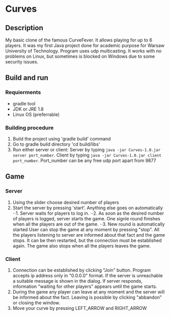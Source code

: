 # Curves

## Description
My basic clone of the famous CurveFever. It allows playing for up to 6 players. It was my first Java project done for academic purpose for Warsaw University of Technology. Program uses udp multicasting. It works with no problems on Linux, but sometimes is blocked on Windows due to some security issues.

## Build and run
### Requierments 
* gradle tool
* JDK or JRE 1.8
* Linux OS (preferrable)

### Building procedure
1. Build the project using 'gradle build' command
2. Go to gradle build directory 'cd build/libs'
3. Run either server or client:
Server by typing `java -jar Curves-1.0.jar server port_number`.
Client by typing `java -jar Curves-1.0.jar client port_number`.
Port_number can be any free udp port apart from 9877

## Game

### Server
1. Using the slider choose desired number of players
2. Start the server by pressing 'start'. Anything else goes on automatically
⋅⋅1. Server waits for players to log in.
⋅⋅2. As soon as the desired number of players is logged, server starts the game. One signle round finishes when all the players are out of the game.
⋅⋅3. New round is automatically started
User can stop the game at any moment by pressing "stop". All the players listening to server are informed about that fact and the game stops. It can be then restarted, but the connection must be established again. The game also stops when all the players leaves the game. 

  
### Client
1. Connection can be established by clicking "Join" button.
Program accepts ip address only in "0.0.0.0" format. 
If the server is unreachable a suitable message is shown in the dialog. 
If server responds, information "waiting for other players" appears until the game starts. 
2. During the game any player can leave at any moment and the server will be informed about the fact. Leaving is possible by clicking "abbandon" or closing the window.
3. Move your curve by pressing LEFT_ARROW and RIGHT_ARROW


